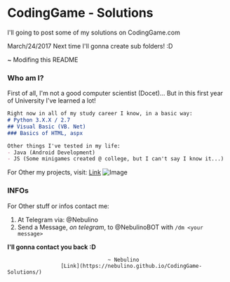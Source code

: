 # CodingGame - Solutions


I'll going to post some of my solutions on CodingGame.com

March/24/2017 Next time I'll gonna create sub folders! :D

~ Modifing this README

### Who am I?

First of all, I'm not a good computer scientist (Docet)...
But in this first year of University I've learned a lot!

```markdown
Right now in all of my study career I know, in a basic way:
# Python 3.X.X / 2.7
## Visual Basic (VB. Net)
### Basics of HTML, aspx

Other things I've tested in my life:
- Java (Android Development)
- JS (Some minigames created @ college, but I can't say I know it...)

```

For Other my projects, visit:
[Link](https://github.com/Nebulino/) 
![Image](https://github.com/Nebulino/ProjectApricot/blob/master/other%20sources/Avatar.png)


### INFOs

For Other stuff or infos contact me:

1. At Telegram via: @Nebulino
2. Send a Message, _on telegram_, to @NebulinoBOT with `/dm <your message>`

**I'll gonna contact you back :D**

                                    ~ Nebulino
                     [Link](https://nebulino.github.io/CodingGame-Solutions/) 

